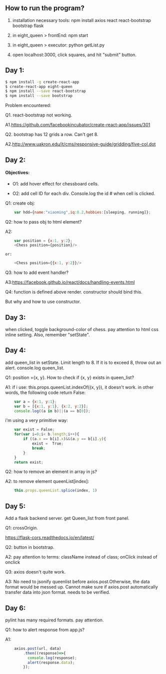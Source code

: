 
## How to run the program?
1. installation necessary tools:
    npm install
    axios
    react
    react-bootstrap
    bootstrap
    flask

2. in eight_queen > frontEnd: npm start
3. in eight_queen > executor: python getList.py
4. open localhost:3000, click squares, and hit "submit" button.

## Day 1:
```bash
$ npm install -g create-react-app
$ create-react-app eight-queen
$ npm install --save react-bootstrap
$ npm install --save bootstrap
```

Problem encountered:

Q1. react-bootstrap not working.

A1.https://github.com/facebookincubator/create-react-app/issues/301 

Q2. bootstrap has 12 grids a row. Can't get 8.

A2.http://www.uakron.edu/it/cms/responsive-guide/gridding/five-col.dot 

## Day 2:
#### Objectives:

- O1: add hover effect for chessboard cells.

- O2: add cell ID for each div. Console.log the id # when cell is clicked.

Q1: create obj: 

```javascript
    var hdd={name:"xiaoming",iq:0.2,hobbies:[sleeping, running]};
```
Q2: how to pass obj to html element?

A2: 

```javascript
    var position = {x:1, y:2};
    <Chess position={position}/>
```


    or: 


```javascript
    <Chess position={{x:1, y:2}}/>
```

Q3: how to add event handler?

A3:https://facebook.github.io/react/docs/handling-events.html 

Q4: function is defined above render. constructor should bind this.

But why and how to use constructor.

## Day 3:
when clicked, toggle background-color of chess.
pay attention to html css inline setting. Also, remember "setState".

## Day 4:
add queen_list in setState. Limit length to 8. If it is to exceed 8, throw out
an alert. console.log queen_list.

Q1: position ={x, y}. How to check if {x, y} exists in queen_list?

A1: if i use: this.props.queenList.indexOf({x, y}), it doesn't work.
in other words, the following code return False:
```javascript
    var a = {x:1, y:1};
    var b = [{x:1, y:1}, {x:2, y:2}];
    console.log((a in b)||(a == b[0]);
```

i'm using a very primitive way:
```javascript
    var exist = False;
    for(var i=0;i< b.length;i++){
        if ((a.x == b[i].x)&&(a.y == b[i].y){
            exist =  True;
            break;
        }
    }
    return exist;    
```

Q2: how to remove an element in array in js?

A2: to remove element queenList[index]:
```javascript
    this.props.queenList.splice(index, 1)
```

## Day 5:
Add a flask backend server. get Queen_list from front panel. 

Q1: crossOrigin.

https://flask-cors.readthedocs.io/en/latest/ 

Q2: button in bootstrap.

A2: pay attention to terms:
    className instead of class; onClick instead of onclick

Q3: axios doesn't quite work.

A3: No need to jsonify queenlist before axios.post.Otherwise, the data format would be messed up. Cannot make sure if axios.post automatically transfer data into json format. needs to be verified.

## Day 6:
pylint has many required formats. pay attention.

Q1: how to alert response from app.js?

A1:     
```javascript
    axios.post(url, data)
        .then((response)=>{
          console.log(response);
          alert(response.data);
        });
```
